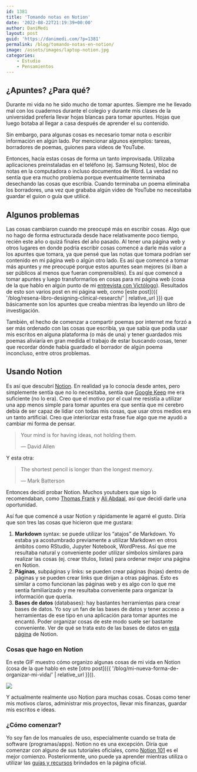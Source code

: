 ```yaml
---
id: 1381
title: 'Tomando notas en Notion'
date: '2022-08-22T21:19:39+00:00'
author: DaniMedi
layout: post
guid: 'https://danimedi.com/?p=1381'
permalink: /blog/tomando-notas-en-notion/
image: /assets/images/laptop-notion.jpg
categories:
    - Estudio
    - Pensamientos
---
```


## ¿Apuntes? ¿Para qué?

Durante mi vida no he sido mucho de tomar apuntes. Siempre me he llevado mal con los cuadernos durante el colegio y durante mis clases de la universidad prefería llevar hojas blancas para tomar apuntes. Hojas que luego botaba al llegar a casa después de aprender el su contenido.

Sin embargo, para algunas cosas es necesario tomar nota o escribir información en algún lado. Por mencionar algunos ejemplos: tareas, borradores de poemas, guiones para videos de YouTube.

Entonces, hacía estas cosas de forma un tanto improvisada. Utilizaba aplicaciones preinstaladas en el teléfono (ej. Samsung Notes), bloc de notas en la computadora o incluso documentos de Word. La verdad no sentía que era mucho problema porque eventualmente terminaba desechando las cosas que escribía. Cuando terminaba un poema eliminaba los borradores, una vez que grababa algún video de YouTube no necesitaba guardar el guion o guía que utilicé.

## Algunos problemas

Las cosas cambiaron cuando me preocupé más en escribir cosas. Algo que no hago de forma estructurada desde hace relativamente poco tiempo, recién este año o quizá finales del año pasado. Al tener una página web y otros lugares en donde podría escribir cosas comencé a darle más valor a los apuntes que tomara, ya que pensé que las notas que tomara podrían ser contenido en mi página web o algún otro lado. Es así que comencé a tomar más apuntes y me preocupé porque estos apuntes sean mejores (si iban a ser públicos al menos que fueran comprensibles). Es así que comencé a tomar apuntes y luego transformarlos en cosas para mi página web (cosa de la que hablo en algún punto de mi [entrevista con Victólogo](https://youtu.be/HCAg0EEZhk8)). Resultados de esto son varios post en mi página web, como [este post]({{ '/blog/resena-libro-designing-clinical-research/' | relative_url }}) que básicamente son los apuntes que creaba mientras iba leyendo un libro de investigación.

También, el hecho de comenzar a compartir poemas por internet me forzó a ser más ordenado con las cosas que escribía, ya que sabía que podía usar mis escritos en alguna plataforma (o más de una) y tener guardados mis poemas aliviaría en gran medida el trabajo de estar buscando cosas, tener que recordar dónde había guardado el borrador de algún poema inconcluso, entre otros problemas.

## Usando Notion

Es así que descubrí [Notion](https://www.notion.so/). En realidad ya lo conocía desde antes, pero simplemente sentía que no lo necesitaba, sentía que [Google Keep](https://keep.google.com/#home) me era suficiente (no lo era). Creo que el motivo por el cual me resistía a utilizar una app menos simple para tomar apuntes era que sentía que mi cerebro debía de ser capaz de lidiar con todas mis cosas, que usar otros medios era un tanto artificial. Creo que interiorizar esta frase fue algo que me ayudó a cambiar mi forma de pensar.

> Your mind is for having ideas, not holding them.
> 
> — David Allen

Y esta otra:

> The shortest pencil is longer than the longest memory.
> 
> — Mark Batterson

Entonces decidí probar Notion. Muchos youtubers que sigo lo recomendaban, como [Thomas Frank](https://www.youtube.com/c/Thomasfrank) y [Ali Abdaal](https://www.youtube.com/c/aliabdaal), así que decidí darle una oportunidad.

Así fue que comencé a usar Notion y rápidamente le agarré el gusto. Diría que son tres las cosas que hicieron que me gustara:

1. **Markdown** syntax: se puede utilizar los “atajos” de Markdown. Yo estaba ya acostumbrado previamente a utilizar Markdown en otros ámbitos como RStudio, Jupyter Notebook, WordPress. Así que me resultaba natural y conveniente poder utilizar símbolos similares para realizar las cosas (ej. crear títulos, listas) para ordenar mejor una página en Notion.
2. **Páginas**, subpáginas y links: se pueden crear páginas (hojas) dentro de páginas y se pueden crear links que dirijan a otras páginas. Esto es similar a como funcionan las páginas web y es algo con lo que me sentía familiarizado y me resultaba conveniente para organizar la información que quería.
3. **Bases de datos** (databases): hay bastantes herramientas para crear bases de datos. Yo soy un fan de las bases de datos y tener acceso a herramientas de ese tipo en una aplicación para tomar apuntes me encantó. Poder organizar cosas de este modo suele ser bastante conveniente. Ver de qué se trata esto de las bases de datos en [esta página](https://www.notion.so/help/intro-to-databases) de Notion.

### Cosas que hago en Notion

En este GIF muestro cómo organizo algunas cosas de mi vida en Notion (cosa de la que hablo en este [otro post]({{ '/blog/mi-nueva-forma-de-organizar-mi-vida/' | relative_url }})).

![](/assets/images/my-life-plan-notion-tour.gif)

Y actualmente realmente uso Notion para muchas cosas. Cosas como tener mis motivos claros, administrar mis proyectos, llevar mis finanzas, guardar mis escritos e ideas.

### ¿Cómo comenzar?

Yo soy fan de los manuales de uso, especialmente cuando se trata de software (programas/apps). Notion no es una excepción. Diría que comenzar con alguno de sus tutoriales oficiales, como [Notion 101](https://www.notion.so/help/category/notion-101) es el mejor comienzo. Posteriormente, uno puede ya aprender mientras utiliza o utilizar las [guías y recursos](https://www.notion.so/help/reference) brindados en la página oficial.
